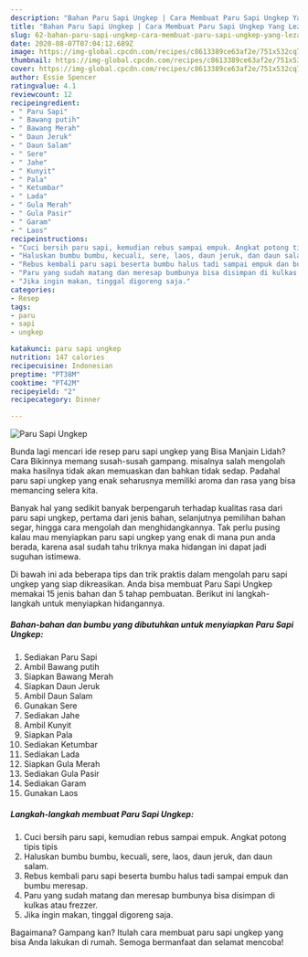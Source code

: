 ```yaml
---
description: "Bahan Paru Sapi Ungkep | Cara Membuat Paru Sapi Ungkep Yang Lezat"
title: "Bahan Paru Sapi Ungkep | Cara Membuat Paru Sapi Ungkep Yang Lezat"
slug: 62-bahan-paru-sapi-ungkep-cara-membuat-paru-sapi-ungkep-yang-lezat
date: 2020-08-07T07:04:12.689Z
image: https://img-global.cpcdn.com/recipes/c8613389ce63af2e/751x532cq70/paru-sapi-ungkep-foto-resep-utama.jpg
thumbnail: https://img-global.cpcdn.com/recipes/c8613389ce63af2e/751x532cq70/paru-sapi-ungkep-foto-resep-utama.jpg
cover: https://img-global.cpcdn.com/recipes/c8613389ce63af2e/751x532cq70/paru-sapi-ungkep-foto-resep-utama.jpg
author: Essie Spencer
ratingvalue: 4.1
reviewcount: 12
recipeingredient:
- " Paru Sapi"
- " Bawang putih"
- " Bawang Merah"
- " Daun Jeruk"
- " Daun Salam"
- " Sere"
- " Jahe"
- " Kunyit"
- " Pala"
- " Ketumbar"
- " Lada"
- " Gula Merah"
- " Gula Pasir"
- " Garam"
- " Laos"
recipeinstructions:
- "Cuci bersih paru sapi, kemudian rebus sampai empuk. Angkat potong tipis tipis"
- "Haluskan bumbu bumbu, kecuali, sere, laos, daun jeruk, dan daun salam."
- "Rebus kembali paru sapi beserta bumbu halus tadi sampai empuk dan bumbu meresap."
- "Paru yang sudah matang dan meresap bumbunya bisa disimpan di kulkas atau frezzer."
- "Jika ingin makan, tinggal digoreng saja."
categories:
- Resep
tags:
- paru
- sapi
- ungkep

katakunci: paru sapi ungkep 
nutrition: 147 calories
recipecuisine: Indonesian
preptime: "PT38M"
cooktime: "PT42M"
recipeyield: "2"
recipecategory: Dinner

---
```



![Paru Sapi Ungkep](https://img-global.cpcdn.com/recipes/c8613389ce63af2e/751x532cq70/paru-sapi-ungkep-foto-resep-utama.jpg)

Bunda lagi mencari ide resep paru sapi ungkep yang Bisa Manjain Lidah? Cara Bikinnya memang susah-susah gampang. misalnya salah mengolah maka hasilnya tidak akan memuaskan dan bahkan tidak sedap. Padahal paru sapi ungkep yang enak seharusnya memiliki aroma dan rasa yang bisa memancing selera kita.

Banyak hal yang sedikit banyak berpengaruh terhadap kualitas rasa dari paru sapi ungkep, pertama dari jenis bahan, selanjutnya pemilihan bahan segar, hingga cara mengolah dan menghidangkannya. Tak perlu pusing kalau mau menyiapkan paru sapi ungkep yang enak di mana pun anda berada, karena asal sudah tahu triknya maka hidangan ini dapat jadi suguhan istimewa.




Di bawah ini ada beberapa tips dan trik praktis dalam mengolah paru sapi ungkep yang siap dikreasikan. Anda bisa membuat Paru Sapi Ungkep memakai 15 jenis bahan dan 5 tahap pembuatan. Berikut ini langkah-langkah untuk menyiapkan hidangannya.

<!--inarticleads1-->

##### Bahan-bahan dan bumbu yang dibutuhkan untuk menyiapkan Paru Sapi Ungkep:

1. Sediakan  Paru Sapi
1. Ambil  Bawang putih
1. Siapkan  Bawang Merah
1. Siapkan  Daun Jeruk
1. Ambil  Daun Salam
1. Gunakan  Sere
1. Sediakan  Jahe
1. Ambil  Kunyit
1. Siapkan  Pala
1. Sediakan  Ketumbar
1. Sediakan  Lada
1. Siapkan  Gula Merah
1. Sediakan  Gula Pasir
1. Sediakan  Garam
1. Gunakan  Laos




<!--inarticleads2-->

##### Langkah-langkah membuat Paru Sapi Ungkep:

1. Cuci bersih paru sapi, kemudian rebus sampai empuk. Angkat potong tipis tipis
1. Haluskan bumbu bumbu, kecuali, sere, laos, daun jeruk, dan daun salam.
1. Rebus kembali paru sapi beserta bumbu halus tadi sampai empuk dan bumbu meresap.
1. Paru yang sudah matang dan meresap bumbunya bisa disimpan di kulkas atau frezzer.
1. Jika ingin makan, tinggal digoreng saja.




Bagaimana? Gampang kan? Itulah cara membuat paru sapi ungkep yang bisa Anda lakukan di rumah. Semoga bermanfaat dan selamat mencoba!
